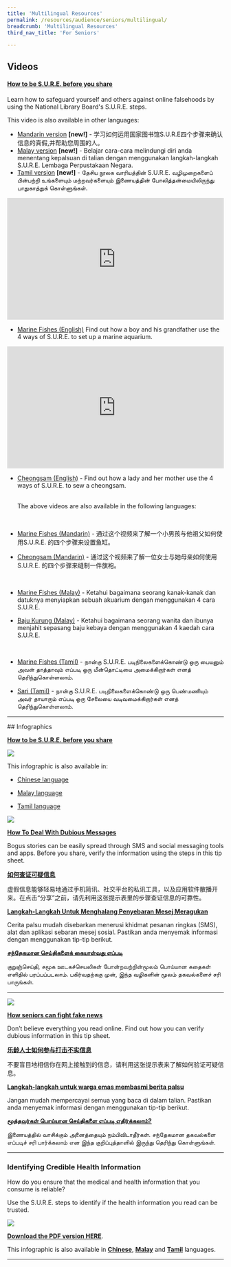 ```yaml
---
title: 'Multilingual Resources'
permalink: /resources/audience/seniors/multilingual/
breadcrumb: 'Multilingual Resources'
third_nav_title: 'For Seniors'

---
```



## Videos

#### [**How to be S.U.R.E. before you share**](/blog/fake-news/fn0004)

Learn how to safeguard yourself and others against online falsehoods by using the National Library Board's S.U.R.E. steps. 

This video is also available in other languages:

- [Mandarin version](/blog/seniors/sn0022) **[new!]** - 学习如何运用国家图书馆S.U.R.E四个步骤来确认信息的真假,并帮助您周围的人。
- [Malay version](/blog/seniors/sn0023) **[new!]** - Belajar cara-cara melindungi diri anda menentang kepalsuan di talian dengan menggunakan langkah-langkah S.U.R.E. Lembaga Perpustakaan Negara.
- [Tamil version](/blog/seniors/sn0024) **[new!]** - தேசிய நூலக வாரியத்தின் S.U.R.E. வழிமுறைகளைப் பின்பற்றி உங்களையும் மற்றவர்களையும் இணையத்தின் போலித்தன்மையிலிருந்து பாதுகாத்துக் கொள்ளுங்கள்.

<style>.embed-container { position: relative; padding-bottom: 56.25%; height: 0; overflow: hidden; max-width: 100%; } .embed-container iframe, .embed-container object, .embed-container embed { position: absolute; top: 0; left: 0; width: 100%; height: 100%; }</style>
<div class='embed-container'><iframe width="560" height="315" src="https://www.youtube.com/embed/YML5AOlGLH4" frameborder="0" allow="accelerometer; autoplay; encrypted-media; gyroscope; picture-in-picture" allowfullscreen></iframe>></div>



- [Marine Fishes (English)](/blog/seniors/sn0006) Find out how a boy and his grandfather use the 4 ways of S.U.R.E. to set up a marine aquarium.

<style>.embed-container { position: relative; padding-bottom: 56.25%; height: 0; overflow: hidden; max-width: 100%; } .embed-container iframe, .embed-container object, .embed-container embed { position: absolute; top: 0; left: 0; width: 100%; height: 100%; }</style>
<div class='embed-container'><iframe width="560" height="315" src="https://www.youtube.com/embed/ADhtSDhMsAg" frameborder="0" allow="accelerometer; autoplay; encrypted-media; gyroscope; picture-in-picture" allowfullscreen></iframe></div>


- [Cheongsam (English)](/blog/seniors/sn0007) - Find out how a lady and her mother use the 4 ways of S.U.R.E. to sew a cheongsam.

  <br>The above videos are also available in the following languages:

  <br>

- [Marine Fishes (Mandarin)](/blog/seniors/sn0008) - 通过这个视频来了解一个小男孩与他祖父如何使用S.U.R.E. 的四个步骤来设置鱼缸。

- [Cheongsam (Mandarin)](/blog/seniors/sn0009) - 通过这个视频来了解一位女士与她母亲如何使用S.U.R.E. 的四个步骤来缝制一件旗袍。

  <br>

- [Marine Fishes (Malay)](/blog/seniors/sn0010) - Ketahui bagaimana seorang kanak-kanak dan datuknya menyiapkan sebuah akuarium dengan menggunakan 4 cara S.U.R.E.

- [Baju Kurung (Malay)](/blog/seniors/sn0011) - Ketahui bagaimana seorang wanita dan ibunya menjahit sepasang baju kebaya dengan menggunakan 4 kaedah cara S.U.R.E.

  <br>

- [Marine Fishes (Tamil)](/blog/seniors/sn0012) - நான்கு S.U.R.E. படிநிலைகளைக்கொண்டு ஒரு பையனும் அவன் தாத்தாவும் எப்படி ஒரு மீன்தொட்டியை அமைக்கிறார்கள் எனத் தெரிந்துகொள்ளலாம்.

- [Sari (Tamil)](/blog/seniors/sn0013) - நான்கு S.U.R.E. படிநிலைகளைக்கொண்டு ஒரு பெண்மணியும் அவர் தாயாரும் எப்படி ஒரு சேலையை வடிவமைக்கிறார்கள் எனத் தெரிந்துகொள்ளலாம்.


<hr>
## Infographics	

**[How to be S.U.R.E. before you share](https://go.gov.sg/2023-sure-infographic-eng)**

![](../images/how-to-be-sure-infographic-eng.png)

This infographic is also available in:

- [Chinese language](https://go.gov.sg/2023-sure-infographic-chi)

- [Malay language](https://go.gov.sg/2023-sure-infographic-malay)

- [Tamil language](https://go.gov.sg/2023-sure-infographic-tamil)

  

![](../images/dubious-messages-english-1573549989107.png)

[**How To Deal With Dubious Messages**](/blog/seniors/sn0005)

Bogus stories can be easily spread through SMS and social messaging tools and apps. Before you share, verify the information using the steps in this tip sheet. 



**[如何查证可疑信息](/blog/seniors/sn0014)**

虚假信息能够轻易地通过手机简讯、社交平台的私讯工具，以及应用软件散播开来。在点击“分享”之前，请先利用这张提示表里的步骤查证信息的可靠性。



**[Langkah-Langkah Untuk Menghalang Penyebaran Mesej Meragukan](/blog/seniors/sn0015)**

Cerita palsu mudah disebarkan menerusi khidmat pesanan ringkas (SMS), alat dan aplikasi sebaran mesej sosial. Pastikan anda menyemak informasi dengan menggunakan tip-tip  berikut.



[**சந்தேகமான செய்திகளைக் கையாள்வது எப்படி**](/blog/seniors/sn0016)

குறுஞ்செய்தி, சமூக ஊடகச்செயலிகள் போன்றவற்றின்மூலம் பொய்யான கதைகள் எளிதில் பரப்பப்படலாம். பகிர்வதற்ககு முன், இந்த வழிகளின் மூலம் தகவல்களைச் சரி பாருங்கள்.



<hr>

![](../images/seniors-fake-news.jpg)

**[How seniors can fight fake news](/blog/seniors/sn0017)**

Don’t believe everything you read online. Find out how you can verify dubious information in this tip sheet.    





[**乐龄人士如何参与打击不实信息**](/blog/seniors/sn0018)

不要盲目地相信你在网上接触到的信息，请利用这张提示表来了解如何验证可疑信息。  





**[Langkah-langkah untuk warga emas membasmi berita palsu](/blog/seniors/sn0019)**

Jangan mudah mempercayai semua yang baca di dalam talian. Pastikan anda menyemak informasi dengan menggunakan tip-tip berikut.





[**மூத்தவர்கள் பொய்யான செய்திகளை எப்படி எதிர்க்கலாம்?**](/blog/seniors/sn0020)

இணையத்தில் வாசிக்கும் அனைத்தையும் நம்பிவிடாதீர்கள்.   சந்தேகமான தகவல்களை எப்படிச் சரி பார்க்கலாம் என இந்த குறிப்புத்தாளில் இருந்து தெரிந்து கொள்ளுங்கள். 



<hr>
<h3>Identifying Credible Health Information</h3>

How do you ensure that the medical and health information that you consume is reliable?

Use the S.U.R.E. steps to identify if the health information you read can be trusted.

  

![](../images/infographic-identifying%20credible%20health%20information%2001.jpg)



**[Download the PDF version HERE](../../../infographic/Infographic-Identifying-Credible-Health-Information.pdf)**.

This infographic is also available in **[Chinese](/blog/information-literacy/il00004)**, **[Malay](/blog/information-literacy/il00005)** and **[Tamil](/blog/information-literacy/il00006)** languages.



<hr>

